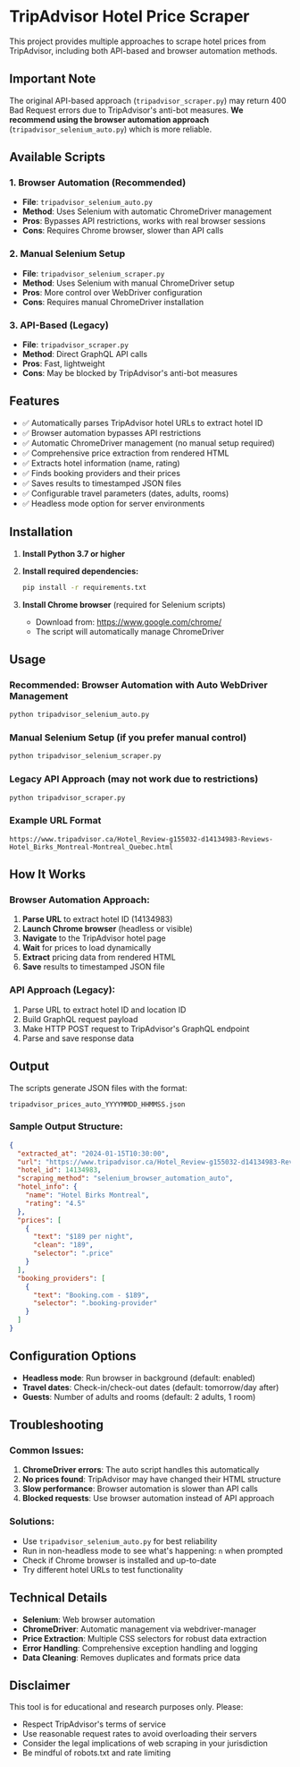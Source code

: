 # TripAdvisor Hotel Price Scraper

This project provides multiple approaches to scrape hotel prices from TripAdvisor, including both API-based and browser automation methods.

##  Important Note

The original API-based approach (`tripadvisor_scraper.py`) may return 400 Bad Request errors due to TripAdvisor's anti-bot measures. **We recommend using the browser automation approach** (`tripadvisor_selenium_auto.py`) which is more reliable.

## Available Scripts

### 1. Browser Automation (Recommended)
- **File**: `tripadvisor_selenium_auto.py`
- **Method**: Uses Selenium with automatic ChromeDriver management
- **Pros**: Bypasses API restrictions, works with real browser sessions
- **Cons**: Requires Chrome browser, slower than API calls

### 2. Manual Selenium Setup
- **File**: `tripadvisor_selenium_scraper.py`
- **Method**: Uses Selenium with manual ChromeDriver setup
- **Pros**: More control over WebDriver configuration
- **Cons**: Requires manual ChromeDriver installation

### 3. API-Based (Legacy)
- **File**: `tripadvisor_scraper.py`
- **Method**: Direct GraphQL API calls
- **Pros**: Fast, lightweight
- **Cons**: May be blocked by TripAdvisor's anti-bot measures

## Features

- ✅ Automatically parses TripAdvisor hotel URLs to extract hotel ID
- ✅ Browser automation bypasses API restrictions
- ✅ Automatic ChromeDriver management (no manual setup required)
- ✅ Comprehensive price extraction from rendered HTML
- ✅ Extracts hotel information (name, rating)
- ✅ Finds booking providers and their prices
- ✅ Saves results to timestamped JSON files
- ✅ Configurable travel parameters (dates, adults, rooms)
- ✅ Headless mode option for server environments

## Installation

1. **Install Python 3.7 or higher**

2. **Install required dependencies:**
   ```bash
   pip install -r requirements.txt
   ```

3. **Install Chrome browser** (required for Selenium scripts)
   - Download from: https://www.google.com/chrome/
   - The script will automatically manage ChromeDriver

## Usage

### Recommended: Browser Automation with Auto WebDriver Management

```bash
python tripadvisor_selenium_auto.py
```

### Manual Selenium Setup (if you prefer manual control)

```bash
python tripadvisor_selenium_scraper.py
```

### Legacy API Approach (may not work due to restrictions)

```bash
python tripadvisor_scraper.py
```

### Example URL Format
```
https://www.tripadvisor.ca/Hotel_Review-g155032-d14134983-Reviews-Hotel_Birks_Montreal-Montreal_Quebec.html
```

## How It Works

### Browser Automation Approach:
1. **Parse URL** to extract hotel ID (14134983)
2. **Launch Chrome browser** (headless or visible)
3. **Navigate** to the TripAdvisor hotel page
4. **Wait** for prices to load dynamically
5. **Extract** pricing data from rendered HTML
6. **Save** results to timestamped JSON file

### API Approach (Legacy):
1. Parse URL to extract hotel ID and location ID
2. Build GraphQL request payload
3. Make HTTP POST request to TripAdvisor's GraphQL endpoint
4. Parse and save response data

## Output

The scripts generate JSON files with the format:
```
tripadvisor_prices_auto_YYYYMMDD_HHMMSS.json
```

### Sample Output Structure:
```json
{
  "extracted_at": "2024-01-15T10:30:00",
  "url": "https://www.tripadvisor.ca/Hotel_Review-g155032-d14134983-Reviews-Hotel_Birks_Montreal-Montreal_Quebec.html",
  "hotel_id": 14134983,
  "scraping_method": "selenium_browser_automation_auto",
  "hotel_info": {
    "name": "Hotel Birks Montreal",
    "rating": "4.5"
  },
  "prices": [
    {
      "text": "$189 per night",
      "clean": "189",
      "selector": ".price"
    }
  ],
  "booking_providers": [
    {
      "text": "Booking.com - $189",
      "selector": ".booking-provider"
    }
  ]
}
```

## Configuration Options

- **Headless mode**: Run browser in background (default: enabled)
- **Travel dates**: Check-in/check-out dates (default: tomorrow/day after)
- **Guests**: Number of adults and rooms (default: 2 adults, 1 room)

## Troubleshooting

### Common Issues:

1. **ChromeDriver errors**: The auto script handles this automatically
2. **No prices found**: TripAdvisor may have changed their HTML structure
3. **Slow performance**: Browser automation is slower than API calls
4. **Blocked requests**: Use browser automation instead of API approach

### Solutions:

- Use `tripadvisor_selenium_auto.py` for best reliability
- Run in non-headless mode to see what's happening: `n` when prompted
- Check if Chrome browser is installed and up-to-date
- Try different hotel URLs to test functionality

## Technical Details

- **Selenium**: Web browser automation
- **ChromeDriver**: Automatic management via webdriver-manager
- **Price Extraction**: Multiple CSS selectors for robust data extraction
- **Error Handling**: Comprehensive exception handling and logging
- **Data Cleaning**: Removes duplicates and formats price data

## Disclaimer

This tool is for educational and research purposes only. Please:
- Respect TripAdvisor's terms of service
- Use reasonable request rates to avoid overloading their servers
- Consider the legal implications of web scraping in your jurisdiction
- Be mindful of robots.txt and rate limiting
